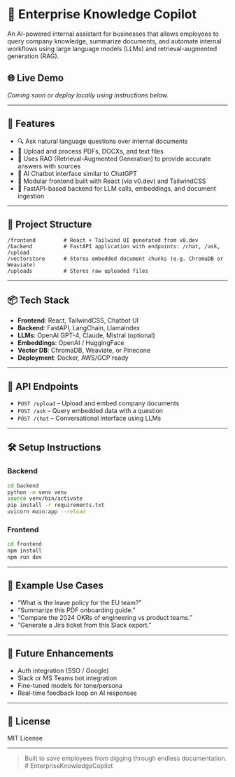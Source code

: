 
# 🧠 Enterprise Knowledge Copilot

An AI-powered internal assistant for businesses that allows employees to query company knowledge, summarize documents, and automate internal workflows using large language models (LLMs) and retrieval-augmented generation (RAG).

## 🌐 Live Demo

*Coming soon or deploy locally using instructions below.*

---

## 🚀 Features

- 🔍 Ask natural language questions over internal documents
- 📁 Upload and process PDFs, DOCXs, and text files
- 🧠 Uses RAG (Retrieval-Augmented Generation) to provide accurate answers with sources
- 🤖 AI Chatbot interface similar to ChatGPT
- 🧩 Modular frontend built with React (via v0.dev) and TailwindCSS
- 🔧 FastAPI-based backend for LLM calls, embeddings, and document ingestion

---

## 📁 Project Structure

```
/frontend         # React + Tailwind UI generated from v0.dev
/backend          # FastAPI application with endpoints: /chat, /ask, /upload
/vectorstore      # Stores embedded document chunks (e.g. ChromaDB or Weaviate)
/uploads          # Stores raw uploaded files
```

---

## 📦 Tech Stack

- **Frontend**: React, TailwindCSS, Chatbot UI
- **Backend**: FastAPI, LangChain, LlamaIndex
- **LLMs**: OpenAI GPT-4, Claude, Mistral (optional)
- **Embeddings**: OpenAI / HuggingFace
- **Vector DB**: ChromaDB, Weaviate, or Pinecone
- **Deployment**: Docker, AWS/GCP ready

---

## 🔧 API Endpoints

- `POST /upload` – Upload and embed company documents
- `POST /ask` – Query embedded data with a question
- `POST /chat` – Conversational interface using LLMs

---

## 🛠️ Setup Instructions

### Backend

```bash
cd backend
python -m venv venv
source venv/bin/activate
pip install -r requirements.txt
uvicorn main:app --reload
```

### Frontend

```bash
cd frontend
npm install
npm run dev
```

---

## 🧪 Example Use Cases

- “What is the leave policy for the EU team?”
- “Summarize this PDF onboarding guide.”
- “Compare the 2024 OKRs of engineering vs product teams.”
- “Generate a Jira ticket from this Slack export.”

---

## 🧱 Future Enhancements

- Auth integration (SSO / Google)
- Slack or MS Teams bot integration
- Fine-tuned models for tone/persona
- Real-time feedback loop on AI responses

---

## 📝 License

MIT License

---

> Built to save employees from digging through endless documentation.
#   E n t e r p r i s e K n o w l e d g e C o p i l o t  
 